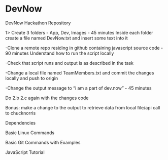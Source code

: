 # DevNow
DevNow Hackathon Repository 


1> Create 3 folders - App, Dev, Images - 45 minutes
Inside each folder create a file named  DevNow.txt  and insert some text into it


-Clone a remote repo residing in github containing javascript source code - 90 minutes
Understand how to run the script locally


-Check that script runs and output is as described in the task 

-Change a local file named TeamMembers.txt and commit the changes locally and push to origin

-Change the output message to “i am a part of dev.now” - 45 minutes

Do 2.b 2.c again with the changes code

Bonus: make a change to the output to retrieve data from local file/api call to chucknorris

Dependencies 

Basic Linux Commands

Basic Git Commands with Examples

JavaScript Tutorial
